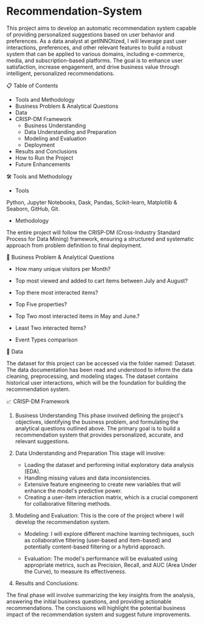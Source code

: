 # Recommendation-System
This project aims to develop an automatic recommendation system capable of providing personalized suggestions based on user behavior and preferences. As a data analyst at getINNOtized, I will leverage past user interactions, preferences, and other relevant features to build a robust system that can be applied to various domains, including e-commerce, media, and subscription-based platforms. The goal is to enhance user satisfaction, increase engagement, and drive business value through intelligent, personalized recommendations.

📋 Table of Contents
- Tools and Methodology
- Business Problem & Analytical Questions
- Data
- CRISP-DM Framework
    - Business Understanding
    - Data Understanding and Preparation
    - Modeling and Evaluation
    - Deployment
- Results and Conclusions
- How to Run the Project
- Future Enhancements

🛠️ Tools and Methodology

- Tools

Python, Jupyter Notebooks, Dask, Pandas, Scikit-learn, Matplotlib & Seaborn, GitHub, Git.

- Methodology

The entire project will follow the CRISP-DM (Cross-Industry Standard Process for Data Mining) framework, ensuring a structured and systematic approach from problem definition to final deployment.


🎯 Business Problem & Analytical Questions

- How many unique visitors per Month?

- Top most viewed and added to cart items between July and August?

- Top there most interacted items?
 
- Top Five properties?

- Top Two most interacted items in May and June.?

- Least Two interacted Items?

- Event Types comparison

💾 Data

The dataset for this project can be accessed via the folder named: Dataset. The data documentation has been read and understood to inform the data cleaning, preprocessing, and modeling stages. The dataset contains historical user interactions, which will be the foundation for building the recommendation system.

📈 CRISP-DM Framework

1. Business Understanding
This phase involved defining the project's objectives, identifying the business problem, and formulating the analytical questions outlined above. The primary goal is to build a recommendation system that provides personalized, accurate, and relevant suggestions.

2. Data Understanding and Preparation
This stage will involve:
    - Loading the dataset and performing initial exploratory data analysis
      (EDA).
    - Handling missing values and data inconsistencies.
    - Extensive feature engineering to create new variables that will
      enhance the model's predictive power.
    - Creating a user-item interaction matrix, which is a crucial component
      for collaborative filtering methods.

4. Modeling and Evaluation:
This is the core of the project where I will develop the recommendation system.
    - Modeling: I will explore different machine learning techniques, such as collaborative filtering (user-based and item-based) and potentially content-based filtering or a hybrid approach.

    - Evaluation: The model's performance will be evaluated using appropriate metrics, such as Precision, Recall, and AUC (Area Under the Curve), to measure its effectiveness.

4. Results and Conclusions:

The final phase will involve summarizing the key insights from the analysis, answering the initial business questions, and providing actionable recommendations. The conclusions will highlight the potential business impact of the recommendation system and suggest future improvements.
